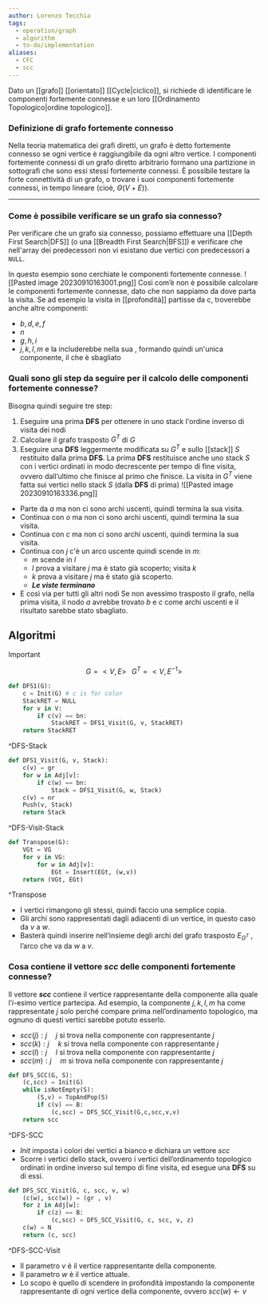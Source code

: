 ```yaml
---
author: Lorenzo Tecchia
tags:
  - operation/graph
  - algorithm
  - to-do/implementation
aliases:
  - CFC
  - scc
---
```

Dato un [[grafo]] [[orientato]] [[Cycle|ciclico]], si richiede di identificare le componenti fortemente connesse e un loro [[Ordinamento Topologico|ordine topologico]].


### Definizione di grafo fortemente connesso
Nella teoria matematica dei grafi diretti, un grafo è detto fortemente connesso se ogni vertice è raggiungibile da ogni altro vertice. I componenti fortemente connessi di un grafo diretto arbitrario formano una partizione in sottografi che sono essi stessi fortemente connessi. È possibile testare la forte connettività di un grafo, o trovare i suoi componenti fortemente connessi, in tempo lineare (cioè, $Θ(V + E)$).

---

### Come è possibile verificare se un grafo sia connesso?
 Per verificare che un grafo sia connesso, possiamo effettuare una [[Depth First Search|DFS]] (o una [[Breadth First Search|BFS]]) e verificare che nell'array dei predecessori non vi esistano due vertici con predecessori a `NULL`.

In questo esempio sono cerchiate le componenti fortemente connesse.
![[Pasted image 20230910163001.png]]
Così com’è non è possibile calcolare le componenti fortemente connesse, dato che non sappiamo da dove parta la visita.
Se ad esempio la visita in [[profondità]] partisse da c, troverebbe anche altre componenti:
- $b,d,e,f$
- $n$
- $g,h,i$
- $j,k,l,m$ 
e la includerebbe nella sua , formando quindi un'unica componente, il che è sbagliato

### Quali sono gli step da seguire per il calcolo delle componenti fortemente connesse?
Bisogna quindi seguire tre step:
1. Eseguire una prima $\textbf{DFS}$ per ottenere in uno stack l'ordine inverso di visita dei nodi
2. Calcolare il grafo trasposto $G^T$ di $G$
3. Eseguire una $\textbf{DFS}$ leggermente modificata su $G^T$ e sullo [[stack]] $S$ restituito dalla prima $\textbf{DFS}$.
La prima $\textbf{DFS}$ restituisce anche uno stack $S$ con i vertici ordinati in modo decrescente per tempo di fine visita, ovvero dall’ultimo che finisce al primo che finisce.
La visita in $G^T$ viene fatta sui vertici nello stack $S$ (dalla $\textbf{DFS}$ di prima)
![[Pasted image 20230910163336.png]]
- Parte da $a$ ma non ci sono archi uscenti, quindi termina la sua visita.
- Continua con $o$ ma non ci sono archi uscenti, quindi termina la sua visita.
- Continua con $c$ ma non ci sono archi uscenti, quindi termina la sua visita.
- Continua con $j$ c'è un arco uscente quindi scende in $m$:
	- $m$ scende in $l$
	- $l$ prova a visitare $j$ ma è stato già scoperto; visita $k$
	- $k$ prova a visitare $j$ ma  è stato già scoperto.
	- ***Le viste terminano***
- E così via per tutti gli altri nodi
Se non avessimo trasposto il grafo, nella prima visita, il nodo $a$ avrebbe trovato $b$ e $c$ come archi uscenti e il risultato sarebbe stato sbagliato.

## Algoritmi
>[!important] 
>$$G=<V,E>\;\;\;G^{T}=<V,E^{-1}>$$

```Python
def DFS1(G):
	c = Init(G) # c is for color
	StackRET = NULL
	for v in V:
		if c(v) == bn:
			StackRET = DFS1_Visit(G, v, StackRET)
	return StackRET
```
^DFS-Stack

```python
def DFS1_Visit(G, v, Stack):
	c(v) = gr
	for w in Adj[v]:
		if c(w) == bn:
			Stack = DFS1_Visit(G, w, Stack)
	c(v) = nr
	Push(v, Stack)
	return Stack
```
^DFS-Visit-Stack

```python 
def Transpose(G):
	VGt = VG
	for v in VG:
		for w in Adj[v]:
			EGt = Insert(EGt, (w,v))
	return (VGt, EGt)
```
^Transpose

- I vertici rimangono gli stessi, quindi faccio una semplice copia.
- Gli archi sono rappresentati dagli adiacenti di un vertice, in questo caso da $v$ a $w$.
- Basterà quindi inserire nell’insieme degli archi del grafo trasposto $E_{G^{T}}$ , l’arco che va da $w$ a $v$.

### Cosa contiene il vettore *scc* delle componenti fortemente connesse?
Il vettore ***scc*** contiene il vertice rappresentante della componente alla quale l’$i$-esimo vertice partecipa.
Ad esempio, la componente $j, k, l, m$ ha come rappresentate $j$ solo perché compare prima nell’ordinamento topologico, ma ognuno di questi vertici sarebbe potuto esserlo.
- $scc(j):j\;\;\;\;\;j$ si trova nella componente con rappresentante $j$
- $scc(k):j\;\;\;\;\;k$ si trova nella componente con rappresentante $j$
- $scc(l):j\;\;\;\;\;l$ si trova nella componente con rappresentante $j$
- $scc(m):j\;\;\;\;\;m$ si trova nella componente con rappresentante $j$



```python
def DFS_SCC(G, S):
	(c,scc) = Init(G)
	while isNotEmpty(S):
		(S,v) = TopAndPop(S)
		if c(v) == B:
			(c,scc) = DFS_SCC_Visit(G,c,scc,v,v)
	return scc
```
^DFS-SCC

- $Init$ imposta i colori dei vertici a bianco e dichiara un vettore $scc$
- Scorre i vertici dello stack, ovvero i vertici dell’ordinamento topologico ordinati in ordine inverso sul tempo di fine visita, ed esegue una $\textbf{DFS}$ su di essi.
```python
def DFS_SCC_Visit(G, c, scc, v, w)
	(c(w), scc(w)) = (gr , v)
	for z in Adj[w]:
		if c(z) == B:
			(c,scc) = DFS_SCC_Visit(G, c, scc, v, z)
	c(w) = N
	return (c, scc)
```
^DFS-SCC-Visit

- Il parametro $v$ è il vertice rappresentante della componente.
- Il parametro $w$ è il vertice attuale.
- Lo scopo è quello di scendere in profondità impostando la componente rappresentante di ogni vertice della componente, ovvero $scc(w) \leftarrow v$ 
